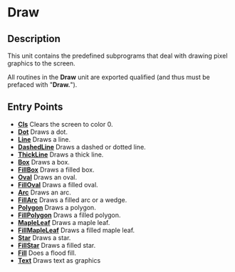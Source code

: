 
# Draw

## Description
This unit contains the predefined subprograms that deal with drawing pixel graphics to the screen.

All routines in the **Draw** unit are exported qualified (and thus must be prefaced with "**Draw.**").


## Entry Points

- [**Cls**](draw_cls.html)   Clears the screen to color 0.  
- [**Dot**](draw_dot.html)   Draws a dot.  
- [**Line**](draw_line.html)   Draws a line.  
- [**DashedLine**](draw_dashedline.html)   Draws a dashed or dotted line.  
- [**ThickLine**](draw_thickline.html)   Draws a thick line.  
- [**Box**](draw_box.html)   Draws a box.  
- [**FillBox**](draw_fillbox.html)   Draws a filled box.  
- [**Oval**](draw_oval.html)   Draws an oval.  
- [**FillOval**](draw_filloval.html)   Draws a filled oval.  
- [**Arc**](draw_arc.html)   Draws an arc.  
- [**FillArc**](draw_fillarc.html)   Draws a filled arc or a wedge.  
- [**Polygon**](draw_polygon.html)   Draws a polygon.  
- [**FillPolygon**](draw_fillpolygon.html)   Draws a filled polygon.  
- [**MapleLeaf**](draw_mapleleaf.html)   Draws a maple leaf.  
- [**FillMapleLeaf**](draw_fillmapleleaf.html)   Draws a filled maple leaf.  
- [**Star**](draw_star.html)   Draws a star.  
- [**FillStar**](draw_fillstar.html)   Draws a filled star.  
- [**Fill**](draw_fill.html)   Does a flood fill.
- [**Text**](draw_text.html)   Draws text as graphics
                        
